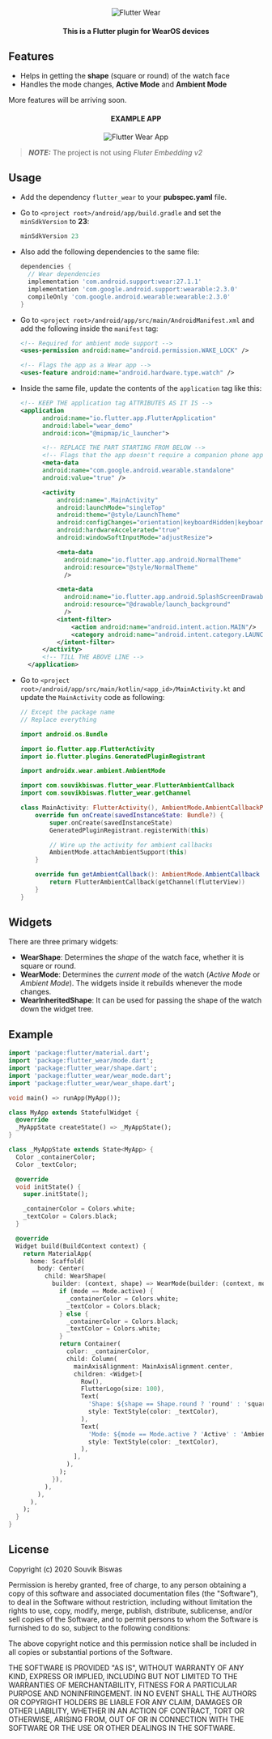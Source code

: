 <p align="center">
  <img src="https://github.com/sbis04/flutter_wear/raw/master/screenshots/cover.png" alt="Flutter Wear"/>
</p> 

<h4 align="center">This is a Flutter plugin for WearOS devices</h4>

## Features

* Helps in getting the **shape** (square or round) of the watch face
* Handles the mode changes, **Active Mode** and **Ambient Mode**

More features will be arriving soon.

<h4 align="center">EXAMPLE APP</h4>

<p align="center">
  <img src="https://github.com/sbis04/flutter_wear/raw/master/screenshots/wear_example.png" alt="Flutter Wear App"/>
</p>

> ***NOTE:*** The project is not using *Fluter Embedding v2*

## Usage

* Add the dependency `flutter_wear` to your **pubspec.yaml** file.

* Go to `<project root>/android/app/build.gradle` and set the `minSdkVersion` to **23**:

   ```gradle
   minSdkVersion 23
   ```

* Also add the following dependencies to the same file:
  ```gradle
  dependencies {
    // Wear dependencies
    implementation 'com.android.support:wear:27.1.1'
    implementation 'com.google.android.support:wearable:2.3.0'
    compileOnly 'com.google.android.wearable:wearable:2.3.0'
  }
  ```

* Go to `<project root>/android/app/src/main/AndroidManifest.xml` and add the following inside the `manifest` tag:
  ```xml
  <!-- Required for ambient mode support -->
  <uses-permission android:name="android.permission.WAKE_LOCK" />
  
  <!-- Flags the app as a Wear app -->
  <uses-feature android:name="android.hardware.type.watch" />
  ```

* Inside the same file, update the contents of the `application` tag like this:
  ```xml
  <!-- KEEP THE application tag ATTRIBUTES AS IT IS -->
  <application
        android:name="io.flutter.app.FlutterApplication"
        android:label="wear_demo"
        android:icon="@mipmap/ic_launcher">

        <!-- REPLACE THE PART STARTING FROM BELOW -->
        <!-- Flags that the app doesn't require a companion phone app -->
        <meta-data
        android:name="com.google.android.wearable.standalone"
        android:value="true" />

        <activity
            android:name=".MainActivity"
            android:launchMode="singleTop"
            android:theme="@style/LaunchTheme"
            android:configChanges="orientation|keyboardHidden|keyboard|screenSize|smallestScreenSize|locale|layoutDirection|fontScale|screenLayout|density|uiMode"
            android:hardwareAccelerated="true"
            android:windowSoftInputMode="adjustResize">

            <meta-data
              android:name="io.flutter.app.android.NormalTheme"
              android:resource="@style/NormalTheme"
              />

            <meta-data
              android:name="io.flutter.app.android.SplashScreenDrawable"
              android:resource="@drawable/launch_background"
              />
            <intent-filter>
                <action android:name="android.intent.action.MAIN"/>
                <category android:name="android.intent.category.LAUNCHER"/>
            </intent-filter>
        </activity>
        <!-- TILL THE ABOVE LINE -->
    </application>
  ```


* Go to `<project root>/android/app/src/main/kotlin/<app_id>/MainActivity.kt` and update the `MainActivity` code as following:
  ```kotlin
  // Except the package name
  // Replace everything

  import android.os.Bundle

  import io.flutter.app.FlutterActivity
  import io.flutter.plugins.GeneratedPluginRegistrant
  
  import androidx.wear.ambient.AmbientMode
  
  import com.souvikbiswas.flutter_wear.FlutterAmbientCallback
  import com.souvikbiswas.flutter_wear.getChannel
  
  class MainActivity: FlutterActivity(), AmbientMode.AmbientCallbackProvider {
      override fun onCreate(savedInstanceState: Bundle?) {
          super.onCreate(savedInstanceState)
          GeneratedPluginRegistrant.registerWith(this)
  
          // Wire up the activity for ambient callbacks
          AmbientMode.attachAmbientSupport(this)
      }
  
      override fun getAmbientCallback(): AmbientMode.AmbientCallback {
          return FlutterAmbientCallback(getChannel(flutterView))
      }
  }
  ```

## Widgets

There are three primary widgets:

* **WearShape**: Determines the *shape* of the watch face, whether it is square or round.
* **WearMode**: Determines the *current mode* of the watch (*Active Mode* or *Ambient Mode*). The widgets inside it rebuilds whenever the mode changes.
* **WearInheritedShape**: It can be used for passing the shape of the watch down the widget tree.

## Example

```dart
import 'package:flutter/material.dart';
import 'package:flutter_wear/mode.dart';
import 'package:flutter_wear/shape.dart';
import 'package:flutter_wear/wear_mode.dart';
import 'package:flutter_wear/wear_shape.dart';

void main() => runApp(MyApp());

class MyApp extends StatefulWidget {
  @override
  _MyAppState createState() => _MyAppState();
}

class _MyAppState extends State<MyApp> {
  Color _containerColor;
  Color _textColor;

  @override
  void initState() {
    super.initState();

    _containerColor = Colors.white;
    _textColor = Colors.black;
  }

  @override
  Widget build(BuildContext context) {
    return MaterialApp(
      home: Scaffold(
        body: Center(
          child: WearShape(
            builder: (context, shape) => WearMode(builder: (context, mode) {
              if (mode == Mode.active) {
                _containerColor = Colors.white;
                _textColor = Colors.black;
              } else {
                _containerColor = Colors.black;
                _textColor = Colors.white;
              }
              return Container(
                color: _containerColor,
                child: Column(
                  mainAxisAlignment: MainAxisAlignment.center,
                  children: <Widget>[
                    Row(),
                    FlutterLogo(size: 100),
                    Text(
                      'Shape: ${shape == Shape.round ? 'round' : 'square'}',
                      style: TextStyle(color: _textColor),
                    ),
                    Text(
                      'Mode: ${mode == Mode.active ? 'Active' : 'Ambient'}',
                      style: TextStyle(color: _textColor),
                    ),
                  ],
                ),
              );
            }),
          ),
        ),
      ),
    );
  }
}
```
## License

Copyright (c) 2020 Souvik Biswas

Permission is hereby granted, free of charge, to any person obtaining a copy
of this software and associated documentation files (the "Software"), to deal
in the Software without restriction, including without limitation the rights
to use, copy, modify, merge, publish, distribute, sublicense, and/or sell
copies of the Software, and to permit persons to whom the Software is
furnished to do so, subject to the following conditions:

The above copyright notice and this permission notice shall be included in all
copies or substantial portions of the Software.

THE SOFTWARE IS PROVIDED "AS IS", WITHOUT WARRANTY OF ANY KIND, EXPRESS OR
IMPLIED, INCLUDING BUT NOT LIMITED TO THE WARRANTIES OF MERCHANTABILITY,
FITNESS FOR A PARTICULAR PURPOSE AND NONINFRINGEMENT. IN NO EVENT SHALL THE
AUTHORS OR COPYRIGHT HOLDERS BE LIABLE FOR ANY CLAIM, DAMAGES OR OTHER
LIABILITY, WHETHER IN AN ACTION OF CONTRACT, TORT OR OTHERWISE, ARISING FROM,
OUT OF OR IN CONNECTION WITH THE SOFTWARE OR THE USE OR OTHER DEALINGS IN THE
SOFTWARE.
